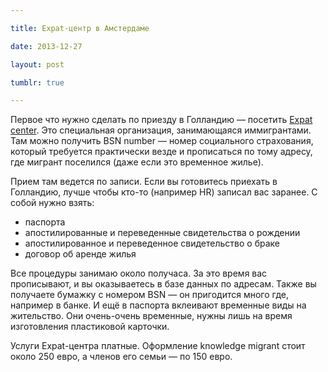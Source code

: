 ```yaml
---

title: Expat-центр в Амстердаме

date: 2013-12-27

layout: post

tumblr: true

---
```

Первое что нужно сделать по приезду в Голландию — посетить [Expat center](http://www.iamsterdam.com/en-GB/living/Expatcenter). Это специальная организация, занимающаяся иммигрантами. Там можно получить BSN number — номер социального страхования, который требуется практически везде и прописаться по тому адресу, где мигрант поселился (даже если это временное жилье).
<excerpt/>

Прием там ведется по записи. Если вы готовитесь приехать в Голландию, лучше чтобы кто-то (например HR) записал вас заранее. С собой нужно взять:

*   паспорта
*   апостилированные и переведенные свидетельства о рождении
*   апостилированное и переведенное свидетельство о браке
*   договор об аренде жилья

Все процедуры занимаю около получаса. За это время вас прописывают, и вы оказываетесь в базе данных по адресам. Также вы получаете бумажку с номером BSN — он пригодится много где, например в банке. И ещё в паспорта вклеивают временные виды на жительство. Они очень-очень временные, нужны лишь на время изготовления пластиковой карточки.

Услуги Expat-центра платные. Оформление knowledge migrant стоит около 250 евро, а членов его семьи — по 150 евро.
